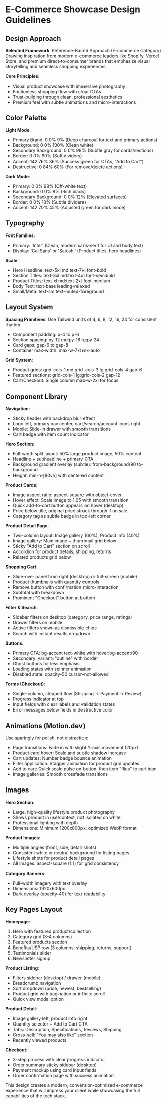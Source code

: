 # E-Commerce Showcase Design Guidelines

## Design Approach

**Selected Framework**: Reference-Based Approach (E-commerce Category)
Drawing inspiration from modern e-commerce leaders like Shopify, Vercel Store, and premium direct-to-consumer brands that emphasize visual storytelling and seamless shopping experiences.

**Core Principles**:
- Visual product showcase with immersive photography
- Frictionless shopping flow with clear CTAs
- Trust-building through clean, professional aesthetics
- Premium feel with subtle animations and micro-interactions

## Color Palette

**Light Mode**:
- Primary Brand: 0 0% 9% (Deep charcoal for text and primary actions)
- Background: 0 0% 100% (Clean white)
- Secondary Background: 0 0% 98% (Subtle gray for cards/sections)
- Border: 0 0% 90% (Soft dividers)
- Accent: 142 76% 36% (Success green for CTAs, "Add to Cart")
- Destructive: 0 84% 60% (For remove/delete actions)

**Dark Mode**:
- Primary: 0 0% 98% (Off-white text)
- Background: 0 0% 8% (Rich black)
- Secondary Background: 0 0% 12% (Elevated surfaces)
- Border: 0 0% 18% (Subtle dividers)
- Accent: 142 70% 45% (Adjusted green for dark mode)

## Typography

**Font Families**:
- Primary: 'Inter' (Clean, modern sans-serif for UI and body text)
- Display: 'Cal Sans' or 'Satoshi' (Product titles, hero headlines)

**Scale**:
- Hero Headline: text-5xl md:text-7xl font-bold
- Section Titles: text-3xl md:text-4xl font-semibold
- Product Titles: text-xl md:text-2xl font-medium
- Body Text: text-base leading-relaxed
- Small/Meta: text-sm text-muted-foreground

## Layout System

**Spacing Primitives**: Use Tailwind units of 4, 6, 8, 12, 16, 24 for consistent rhythm
- Component padding: p-4 to p-6
- Section spacing: py-12 md:py-16 lg:py-24
- Card gaps: gap-6 to gap-8
- Container max-width: max-w-7xl mx-auto

**Grid System**:
- Product grids: grid-cols-1 md:grid-cols-3 lg:grid-cols-4 gap-6
- Featured sections: grid-cols-1 lg:grid-cols-2 gap-12
- Cart/Checkout: Single column max-w-2xl for focus

## Component Library

**Navigation**:
- Sticky header with backdrop blur effect
- Logo left, primary nav center, cart/search/account icons right
- Mobile: Slide-in drawer with smooth transitions
- Cart badge with item count indicator

**Hero Section**:
- Full-width split layout: 50% large product image, 50% content
- Headline + subheadline + primary CTA
- Background gradient overlay (subtle): from-background/90 to-background
- Height: min-h-[80vh] with centered content

**Product Cards**:
- Image aspect ratio: aspect-square with object-cover
- Hover effect: Scale image to 1.05 with smooth transition
- Quick add-to-cart button appears on hover (desktop)
- Price below title, original price struck through if on sale
- Category tag as subtle badge in top-left corner

**Product Detail Page**:
- Two-column layout: Image gallery (60%), Product info (40%)
- Image gallery: Main image + thumbnail grid below
- Sticky "Add to Cart" section on scroll
- Accordion for product details, shipping, returns
- Related products grid below

**Shopping Cart**:
- Slide-over panel from right (desktop) or full-screen (mobile)
- Product thumbnails with quantity controls
- Remove button with confirmation micro-interaction
- Subtotal with breakdown
- Prominent "Checkout" button at bottom

**Filter & Search**:
- Sidebar filters on desktop (category, price range, ratings)
- Drawer filters on mobile
- Active filters shown as dismissible chips
- Search with instant results dropdown

**Buttons**:
- Primary CTA: bg-accent text-white with hover:bg-accent/90
- Secondary: variant="outline" with border
- Ghost buttons for less emphasis
- Loading states with spinner animation
- Disabled state: opacity-50 cursor-not-allowed

**Forms (Checkout)**:
- Single-column, stepped flow (Shipping → Payment → Review)
- Progress indicator at top
- Input fields with clear labels and validation states
- Error messages below fields in destructive color

## Animations (Motion.dev)

Use sparingly for polish, not distraction:
- Page transitions: Fade in with slight Y-axis movement (20px)
- Product card hover: Scale and subtle shadow increase
- Cart updates: Number badge bounce animation
- Filter application: Stagger animation for product grid updates
- Add to cart: Quick scale pulse on button, then item "flies" to cart icon
- Image galleries: Smooth crossfade transitions

## Images

**Hero Section**: 
- Large, high-quality lifestyle product photography
- Shows product in use/context, not isolated on white
- Professional lighting with depth
- Dimensions: Minimum 1200x800px, optimized WebP format

**Product Images**:
- Multiple angles (front, side, detail shots)
- Consistent white or neutral background for listing pages
- Lifestyle shots for product detail pages
- All images: aspect-square (1:1) for grid consistency

**Category Banners**:
- Full-width imagery with text overlay
- Dimensions: 1920x600px
- Dark overlay (opacity-40) for text readability

## Key Pages Layout

**Homepage**:
1. Hero with featured product/collection
2. Category grid (3-4 columns)
3. Featured products section
4. Benefits/USP row (3 columns: shipping, returns, support)
5. Testimonials slider
6. Newsletter signup

**Product Listing**:
- Filters sidebar (desktop) / drawer (mobile)
- Breadcrumb navigation
- Sort dropdown (price, newest, bestselling)
- Product grid with pagination or infinite scroll
- Quick view modal option

**Product Detail**:
- Image gallery left, product info right
- Quantity selector + Add to Cart CTA
- Tabs: Description, Specifications, Reviews, Shipping
- Cross-sell: "You may also like" section
- Recently viewed products

**Checkout**:
- 3-step process with clear progress indicator
- Order summary sticky sidebar (desktop)
- Payment mockup using card input fields
- Order confirmation page with success animation

This design creates a modern, conversion-optimized e-commerce experience that will impress your client while showcasing the full capabilities of the tech stack.